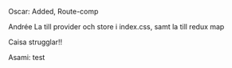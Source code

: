 Oscar:
Added, Route-comp

Andrée
La till provider och store i index.css, samt la till redux map

Caisa strugglar!!

Asami:
test
